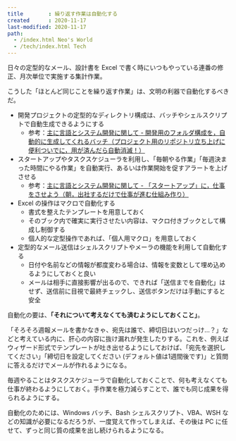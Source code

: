 ```yaml
---
title        : 繰り返す作業は自動化する
created      : 2020-11-17
last-modified: 2020-11-17
path:
  - /index.html Neo's World
  - /tech/index.html Tech
---
```


日々の定型的なメール、設計書を Excel で書く時にいつもやっている連番の修正、月次単位で実施する集計作業。

こうした「ほとんど同じことを繰り返す作業」は、文明の利器で自動化するべきだ。

- 開発プロジェクトの定型的なディレクトリ構成は、バッチやシェルスクリプトで自動生成できるようにする
  - 参考：[主に言語とシステム開発に関して - 開発用のフォルダ構成を，自動的に生成してくれるバッチ（プロジェクト用のリポジトリ立ち上げに便利ついでに，用が済んだら自動消滅！）](http://language-and-engineering.hatenablog.jp/entry/20120126/p1)
- スタートアップやタスクスケジューラを利用し、「毎朝やる作業」「毎週決まった時間にやる作業」を自動実行、あるいは作業開始を促すアラートを上げさせる
  - 参考：[主に言語とシステム開発に関して - 「スタートアップ」に，仕事をさせよう（朝，出社するだけで仕事が進む仕組み作り）](http://language-and-engineering.hatenablog.jp/entry/20100929/p1)
- Excel の操作はマクロで自動化する
  - 書式を整えたテンプレートを用意しておく
  - そのブック内で確実に実行させたい内容は、マクロ付きブックとして構成し制御する
  - 個人的な定型操作であれば、「個人用マクロ」を用意しておく
- 定型的なメール送信はシェルスクリプトやメーラの機能を利用して自動化する
  - 日付や名前などの情報が都度変わる場合は、情報を変数として埋め込めるようにしておくと良い
  - メールは相手に直接影響が出るので、できれば「送信までを自動化」はせず、送信前に目視で最終チェックし、送信ボタンだけは手動にすると安全

自動化の要は、__「それについて考えなくても済むようにしておくこと」__。

「そろそろ週報メールを書かなきゃ、宛先は誰で、締切日はいつだっけ…？」などと考えている内に、肝心の内容に抜け漏れが発生したりする。これを、例えばウィザード形式でテンプレートが吐き出せるようにしておけば、「宛先を選択してください」「締切日を設定してください (デフォルト値は1週間後です)」と質問に答えるだけでメールが作れるようになる。

毎週やることはタスクスケジューラで自動化しておくことで、何も考えなくても仕事が終わるようにしておく。手作業を極力減らすことで、誰でも同じ成果を得られるようにする。

自動化のためには、Windows バッチ、Bash シェルスクリプト、VBA、WSH などの知識が必要になるだろうが、一度覚えて作ってしまえば、その後は PC に任せて、ずっと同じ質の成果を出し続けられるようになる。
